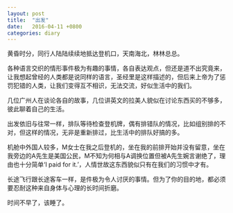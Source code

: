 ```yaml
---
layout: post
title:  "出发"
date:   2016-04-11 +0800
categories: diary
---
```

黄昏时分，同行人陆陆续续地抵达登机口，天南海北，林林总总。

各种语言交织的情形事件极为有趣的事情，各自表达观点，但还是道不出究竟来，让我想起曾经的人类都是说同样的语言，圣经里是这样描述的，但后来上帝为了惩罚犯错的人类，让我们变得互不相识，无法交流，好似生活中的我们。

几位广州人在谈论各自的故事，几位讲英文的拉美人貌似在讨论东西买的不够多，彼此聊着自己的生活。

出发依旧与往常一样，排队等待检查登机牌，偶有排错队的情况，比如组别排的不对，但这样的情况，无非是重新排过，比生活中的排队好搞的多。

机舱中外国人较多，M女士在我之后登机的，坐在我的前排开始并没有留意，坐在我旁边的A先生是美国公民，M不知为何相与A调换位置但被A先生婉言谢绝了，理由也十分简单‘I paid for it.’，人情世故这东西貌似只有在我们的习惯中才有。

长途飞行跟长途客车一样，是件极为令人讨厌的事情。但为了你的目的地，都必须要忍耐这种来自身体与心理的长时间折磨。

时间不早了，该睡了。

